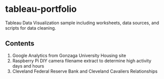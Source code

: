 # tableau-portfolio
Tableau Data Visualization sample including worksheets, data sources, and scripts for data cleaning.
## Contents 
1) Google Analytics from Gonzaga University Housing site 
2) Raspberry Pi DIY camera filename extract to determine high activity days and hours 
3) Cleveland Federal Reserve Bank and Cleveland Cavaliers Relationships 

